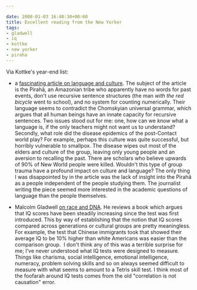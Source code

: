 ```yaml
---

date: 2008-01-03 16:40:30+00:00
title: Excellent reading from the New Yorker
tags:
- gladwell
- iq
- kottke
- new yorker
- piraha
---
```


Via Kottke's year-end list:



	
  * a [fascinating article on language and culture](http://www.newyorker.com/reporting/2007/04/16/070416fa_fact_colapinto?currentPage=all). The subject of the article is the Pirahã, an Amazonian tribe who apparently have no words for past events, don't use recursive sentence structures (the man _with the red bicycle_ went to school), and no system for counting numerically. Their language seems to contradict the Chomskyian universal grammar, which argues that all human beings have an innate capacity for recursive sentences. Two issues stood out for me: one, how can we _know_ what a language is, if the only teachers might not want us to understand?  Secondly, what role did the disease epidemics of the post-Contact world play? For example, perhaps this culture was quite successful, but horribly vulnerable to smallpox. The disease wipes out most of the elders and culture of the group, leaving only young people and an aversion to recalling the past. There are scholars who believe upwards of 90% of New World people were killed. Wouldn't this type of group trauma have a profound impact on culture and language? The only thing I was disappointed by in the article was the lack of insight into the Pirahã as a people independent of the people studying them. The journalist writing the piece seemed more interested in the academic questions of language than the people themselves.

	
  * Malcolm Gladwell [on race and DNA](http://www.newyorker.com/arts/critics/books/2007/12/17/071217crbo_books_gladwell). He reviews a book which argues that IQ scores have been steadily increasing since the test was first introduced. This by way of establishing that the notion that IQ scores compared across generations or cultural groups are pretty meaningless. For example, the test that Chinese immigrants took that showed their average IQ to be 10% higher than white Americans was easier than the comparison group.  I don't think any of this was a terrible surprise for me; I've never understood what IQ tests were designed to measure. Things like charisma, social intelligence, emotional intelligence, numeracy, problem solving skills and so on always seemed difficult to measure with what seems to amount to a Tetris skill test. I think most of the foofarah around IQ tests comes from the old "correlation is not causation" error.


